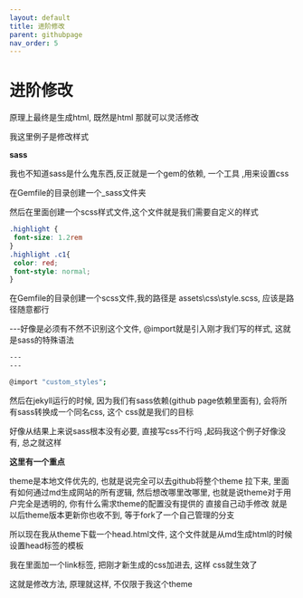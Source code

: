 ```yaml
---
layout: default
title: 进阶修改
parent: githubpage
nav_order: 5
---
```


# 进阶修改


原理上最终是生成html, 既然是html 那就可以灵活修改

我这里例子是修改样式



**sass**

我也不知道sass是什么鬼东西,反正就是一个gem的依赖, 一个工具 ,用来设置css

在Gemfile的目录创建一个_sass文件夹



然后在里面创建一个scss样式文件,这个文件就是我们需要自定义的样式

~~~css
.highlight {
 font-size: 1.2rem
}
.highlight .c1{
 color: red;
 font-style: normal;
}
~~~

在Gemfile的目录创建一个scss文件,我的路径是 assets\css\style.scss, 应该是路径随意都行

---好像是必须有不然不识别这个文件, @import就是引入刚才我们写的样式, 这就是sass的特殊语法

~~~bash
---
---

@import "custom_styles";
~~~

然后在jekyll运行的时候, 因为我们有sass依赖(github page依赖里面有), 会将所有sass转换成一个同名css, 这个 css就是我们的目标

好像从结果上来说sass根本没有必要, 直接写css不行吗 ,起码我这个例子好像没有, 总之就这样



**这里有一个重点**

theme是本地文件优先的, 也就是说完全可以去github将整个theme 拉下来, 里面有如何通过md生成网站的所有逻辑, 然后想改哪里改哪里,  也就是说theme对于用户完全是透明的, 你有什么需求theme的配置没有提供的 直接自己动手修改
就是以后theme版本更新你也收不到, 等于fork了一个自己管理的分支



所以现在我从theme下载一个head.html文件, 这个文件就是从md生成html的时候 设置head标签的模板

我在里面加一个link标签, 把刚才新生成的css加进去, 这样 css就生效了



这就是修改方法, 原理就这样, 不仅限于我这个theme





